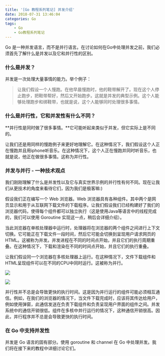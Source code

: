 ```yaml
---
title: '[Go 教程系列笔记] 并发介绍'
date: 2018-07-31 13:46:04
categories: Go
tags: 
    - Go
    - Go教程系列笔记
---
```


Go 是一种并发语言，而不是并行语言。在讨论如何在Go中处理并发之前，我们必须首先了解什么是并发以及它和并行性的区别。

### 什么是并发？

并发是一次处理大量事情的能力。举个例子：

> 让我们假设一个人慢跑。在他早晨慢跑时，他的鞋带解开了。现在这个人停止跑步，把鞋带帮好，然后又开始跑步。这就是并发的典型示例。这个人能够处理跑步和绑鞋带，也就是说，这个人能够同时处理很多事情。

<!--more -->

### 什么是并行性，它和并发性有什么不同？

**并行性是同时做了很多事情。**它可能听起来类似于并发，但它实际上是不同的。

让我们还是用同样的慢跑例子来更好地理解它。在这种情况下，我们假设这个人正在慢跑并且用iphone听音乐。在这种情况下，这个人正在慢跑并同时听音乐，也就是说，他正在做很多事情。这称为并行性。

### 并发与并行 - 一种技术观点

我们刚刚理解了什么是并发性以及它与真实世界示例的并行性有何不同。现在让我们从更技术的角度来看待它们，因为我们是极客嘛:)

假设我们正在编写一个 Web 浏览器。Web 浏览器具有各种组件。其中两个是网页显示和用于从互联网下载文件的下载程序。让我们假设我们已经构建好了我们的浏览器代码，使得每个组件都可以独立执行（这是使用Java等语言中的线程完成的，我们可以使用 Goroutine 实现这一点，稍后会详细介绍）。

当此浏览器在单核处理器中运行时，处理器将在浏览器的两个组件之间进行上下文切换。它可能正在下载文件一段时间，然后它可能会切换到呈现用户请求网页的HTML。这被称为并发。并发进程在不同的时间点开始，并且它们的执行周期重叠。在这种情况下，下载和渲染在不同的时间点开始，并且它们的执行重叠。

让我们假设同一个浏览器在多核处理器上运行。在这种情况下，文件下载组件和HTML呈现组件可以在不同的CPU中同时运行。这被称为并行。

![](http://blogcdn.weixinote.com/2019-08-14-15326597209062.jpg)

![](http://blogcdn.weixinote.com/2019-08-14-15326598785575.jpg)

并行性并不总是会导致更快的执行时间。这是因为并行运行的组件可能必须相互通信。例如，在我们的浏览器的情况下，当文件下载完成时，应该将其传达给用户，例如使用弹窗，此通信发送在负责下载组件和负责呈现用户界面的组件之间。并发系统中的通信开销很低。组件在多核中并行运行的情况下，这种通信开销很高。因此，并行程序并不总是会导致更快的执行时间。


### 在 Go 中支持并发性

并发是 Go 语言的固有部分。使用 goroutine 和 channel 在 Go 中处理并发。我们将在接下来的教程中详细讨论它们。
